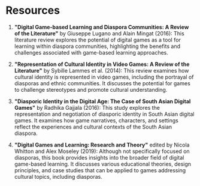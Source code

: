 # Resources

1. **"Digital Game-based Learning and Diaspora Communities: A Review of the Literature"** by Giuseppe Lugano and Alain Mingat (2016): This literature review explores the potential of digital games as a tool for learning within diaspora communities, highlighting the benefits and challenges associated with game-based learning approaches.

2. **"Representation of Cultural Identity in Video Games: A Review of the Literature"** by Sybille Lammes et al. (2014): This review examines how cultural identity is represented in video games, including the portrayal of diasporas and ethnic communities. It discusses the potential for games to challenge stereotypes and promote cultural understanding.

3. **"Diasporic Identity in the Digital Age: The Case of South Asian Digital Games"** by Radhika Gajjala (2016): This study explores the representation and negotiation of diasporic identity in South Asian digital games. It examines how game narratives, characters, and settings reflect the experiences and cultural contexts of the South Asian diaspora.

4. **"Digital Games and Learning: Research and Theory"** edited by Nicola Whitton and Alex Moseley (2019): Although not specifically focused on diasporas, this book provides insights into the broader field of digital game-based learning. It discusses various educational theories, design principles, and case studies that can be applied to games addressing cultural topics, including diasporas.

